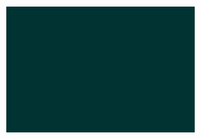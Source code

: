 <!DOCTYPE html>
<html>
<head>
    <meta charset="utf-8" />
    <title>JavaScript game controls</title>
    <style>* { padding: 0; margin: 0; } canvas { background: #013333 url(img/background.png) no-repeat; display: block; margin: 0 auto; } #output { text-align: center; margin-top: 30px; } </style>
    <script src="js/leap-0.6.4.min.js"></script>
</head>
<body>

<canvas id="myCanvas" width="480" height="320"></canvas>

<script>
    // INIT
    var canvas = document.getElementById("myCanvas");
    var ctx = canvas.getContext("2d");
    var playerHeight = 110;
    var playerWidth = 92;
    var playerX = (canvas.width - playerWidth) / 2;
    var playerY = (canvas.height - playerHeight) / 2;
    var rightPressed = false;
    var leftPressed = false;
    var upPressed = false;
    var downPressed = false;
    var img = new Image();
    img.src = "img/player.png";

    // KEYBOARD
    <!-- document.addEventListener("keydown", keyDownHandler, false); -->
    <!-- document.addEventListener("keyup", keyUpHandler, false); -->
    <!-- function keyDownHandler(e) { -->
        <!-- if ("code" in e) { -->
            <!-- switch(e.code) { -->
                <!-- case "Unidentified": -->
                    <!-- break; -->
                <!-- case "ArrowRight": -->
                <!-- case "Right": // IE <= 9 and FF <= 36 -->
                <!-- case "KeyD": -->
                    <!-- rightPressed = true; -->
                    <!-- return; -->
                <!-- case "ArrowLeft": -->
                <!-- case "Left": // IE <= 9 and FF <= 36 -->
                <!-- case "KeyA": -->
                    <!-- leftPressed = true; -->
                    <!-- return; -->
                <!-- case "ArrowUp": -->
                <!-- case "Up": // IE <= 9 and FF <= 36 -->
                <!-- case "KeyW": -->
                    <!-- upPressed = true; -->
                    <!-- return; -->
                <!-- case "ArrowDown": -->
                <!-- case "Down": // IE <= 9 and FF <= 36 -->
                <!-- case "KeyS": -->
                    <!-- downPressed = true; -->
                    <!-- return; -->
                <!-- default: -->
                    <!-- return; -->
            <!-- } -->
        <!-- } -->

        <!-- if(e.keyCode == 39) { -->
            <!-- rightPressed = true; -->
        <!-- } -->
        <!-- else if(e.keyCode == 37) { -->
            <!-- leftPressed = true; -->
        <!-- } -->
        <!-- if(e.keyCode == 40) { -->
            <!-- downPressed = true; -->
        <!-- } -->
        <!-- else if(e.keyCode == 38) { -->
            <!-- upPressed = true; -->
        <!-- } -->
    <!-- } -->
    <!-- function keyUpHandler(e) { -->
        <!-- if ("code" in e) { -->
            <!-- switch(e.code) { -->
                <!-- case "Unidentified": -->
                    <!-- break; -->
                <!-- case "ArrowRight": -->
                <!-- case "Right": // IE <= 9 and FF <= 36 -->
                <!-- case "KeyD": -->
                    <!-- rightPressed = false; -->
                    <!-- return; -->
                <!-- case "ArrowLeft": -->
                <!-- case "Left": // IE <= 9 and FF <= 36 -->
                <!-- case "KeyA": -->
                    <!-- leftPressed = false; -->
                    <!-- return; -->
                <!-- case "ArrowUp": -->
                <!-- case "Up": // IE <= 9 and FF <= 36 -->
                <!-- case "KeyW": -->
                    <!-- upPressed = false; -->
                    <!-- return; -->
                <!-- case "ArrowDown": -->
                <!-- case "Down": // IE <= 9 and FF <= 36 -->
                <!-- case "KeyS": -->
                    <!-- downPressed = false; -->
                    <!-- return; -->
                <!-- default: -->
                    <!-- return; -->
            <!-- } -->
        <!-- } -->

        <!-- if(e.keyCode == 39) { -->
            <!-- rightPressed = false; -->
        <!-- } -->
        <!-- else if(e.keyCode == 37) { -->
            <!-- leftPressed = false; -->
        <!-- } -->
        <!-- if(e.keyCode == 40) { -->
            <!-- downPressed = false; -->
        <!-- } -->
        <!-- else if(e.keyCode == 38) { -->
            <!-- upPressed = false; -->
        <!-- } -->
    <!-- } -->

    // MOUSE
    document.addEventListener("mousemove", mouseMoveHandler);
    function mouseMoveHandler(e) {
        playerX = e.pageX - canvas.offsetLeft - playerWidth / 2;
        playerY = e.pageY - canvas.offsetTop - playerHeight / 2;
        output.innerHTML = "Mouse:  <br />"+ " x: " + playerX + ", y: " + playerY;
    }

    // TOUCH
    document.addEventListener("touchstart", touchHandler);
    document.addEventListener("touchmove", touchHandler);
    function touchHandler(e) {
        if(e.touches) {
            playerX = e.touches[0].pageX - canvas.offsetLeft - playerWidth / 2;
            playerY = e.touches[0].pageY - canvas.offsetTop - playerHeight / 2;
            output.innerHTML = "Touch:  <br />"+ " x: " + playerX + ", y: " + playerY;
            e.preventDefault();
        }
    }

    // GAMEPAD
    <!-- window.addEventListener("gamepadconnected", gamepadHandler); -->
    <!-- var controller = {}; -->
    <!-- var buttonsPressed = []; -->
    <!-- function gamepadHandler(e) { -->
        <!-- controller = e.gamepad; -->
        <!-- output.innerHTML = "Gamepad: " + controller.id; -->
    <!-- } -->
    <!-- function gamepadUpdateHandler() { -->
        <!-- buttonsPressed = []; -->
        <!-- if(controller.buttons) { -->
            <!-- for(var b=0; b<controller.buttons.length; b++) { -->
                <!-- if(controller.buttons[b].pressed) { -->
                    <!-- buttonsPressed.push(b); -->
                <!-- } -->
            <!-- } -->
        <!-- } -->
    <!-- } -->
    <!-- function gamepadButtonPressedHandler(button) { -->
        <!-- var press = false; -->
        <!-- for(var i=0; i<buttonsPressed.length; i++) { -->
            <!-- if(buttonsPressed[i] == button) { -->
                <!-- press = true; -->
            <!-- } -->
        <!-- } -->
        <!-- return press; -->
    <!-- } -->

    

    
</script>

<div id="output"></div>

</body>
</html>
